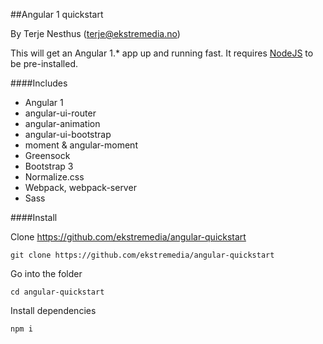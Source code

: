 ##Angular 1 quickstart

By Terje Nesthus (terje@ekstremedia.no)

This will get an Angular 1.* app up and running fast. It requires [NodeJS](https://nodejs.org) to be pre-installed. 

####Includes
* Angular 1
* angular-ui-router
* angular-animation
* angular-ui-bootstrap
* moment & angular-moment
* Greensock
* Bootstrap 3
* Normalize.css
* Webpack, webpack-server
* Sass

####Install

Clone https://github.com/ekstremedia/angular-quickstart

`git clone https://github.com/ekstremedia/angular-quickstart`

Go into the folder

`cd angular-quickstart`

Install dependencies

`npm i`